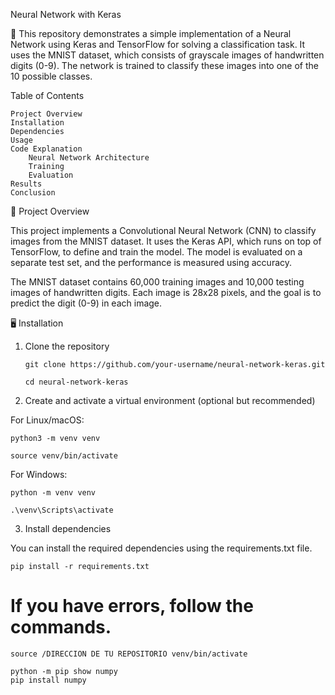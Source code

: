 Neural Network with Keras

📌 This repository demonstrates a simple implementation of a Neural Network using Keras and TensorFlow for solving a classification task. It uses the MNIST dataset, which consists of grayscale images of handwritten digits (0-9). The network is trained to classify these images into one of the 10 possible classes.

Table of Contents

    Project Overview
    Installation
    Dependencies
    Usage
    Code Explanation
        Neural Network Architecture
        Training
        Evaluation
    Results
    Conclusion

🚀 Project Overview

This project implements a Convolutional Neural Network (CNN) to classify images from the MNIST dataset. It uses the Keras API, which runs on top of TensorFlow, to define and train the model. The model is evaluated on a separate test set, and the performance is measured using accuracy.

The MNIST dataset contains 60,000 training images and 10,000 testing images of handwritten digits. Each image is 28x28 pixels, and the goal is to predict the digit (0-9) in each image.

🖥️ Installation
1. Clone the repository

       git clone https://github.com/your-username/neural-network-keras.git

       cd neural-network-keras

3. Create and activate a virtual environment (optional but recommended)

For Linux/macOS:

    python3 -m venv venv
    
    source venv/bin/activate

For Windows:
    
    python -m venv venv
    
    .\venv\Scripts\activate
    

3. Install dependencies

You can install the required dependencies using the requirements.txt file.

    pip install -r requirements.txt


# If you have errors, follow the commands.

    source /DIRECCION DE TU REPOSITORIO venv/bin/activate

    python -m pip show numpy
    pip install numpy





